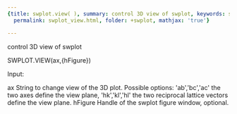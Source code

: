 ```yaml
---
{title: swplot.view( ), summary: control 3D view of swplot, keywords: sample, sidebar: sw_sidebar,
  permalink: swplot_view.html, folder: +swplot, mathjax: 'true'}

---
```

control 3D view of swplot
 
SWPLOT.VIEW(ax,{hFigure})
 
Input:
 
ax        String to change view of the 3D plot. Possible options:
              'ab','bc','ac'  the two axes define the view plane,
              'hk','kl','hl'  the two reciprocal lattice vectors define
                              the view plane.
hFigure   Handle of the swplot figure window, optional.
 
